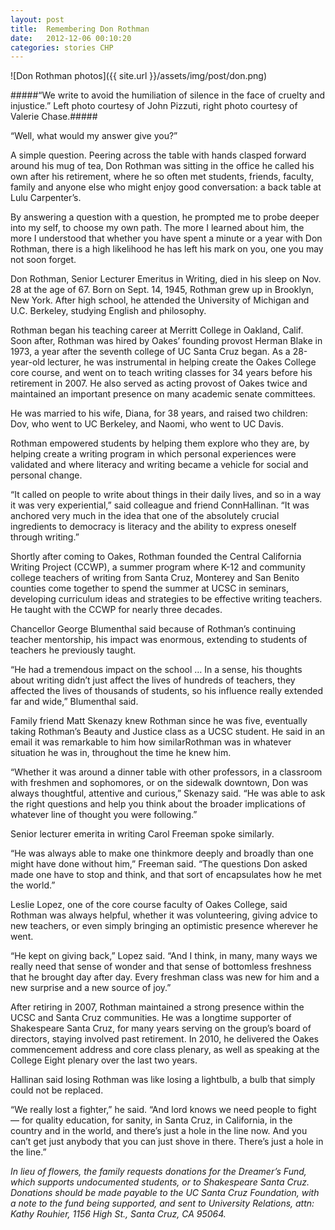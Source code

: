 ```yaml
---
layout: post
title:  Remembering Don Rothman
date:   2012-12-06 00:10:20
categories: stories CHP
---
```


![Don Rothman photos]({{ site.url }}/assets/img/post/don.png)

#####“We write to avoid the humiliation of silence in the face of cruelty and injustice.” Left photo courtesy of John Pizzuti, right photo courtesy of Valerie Chase.#####

“Well, what would my answer give you?”

A simple question. Peering across the table with hands clasped forward around his mug of tea, Don Rothman was sitting in the office he called his own after his retirement, where he so often met students, friends, faculty, family and anyone else who might enjoy good conversation: a back table at Lulu Carpenter’s.

By answering a question with a question, he prompted me to probe deeper into my self, to choose my own path. The more I learned about him, the more I understood that whether you have spent a minute or a year with Don Rothman, there is a high likelihood he has left his mark on you, one you may not soon forget.

Don Rothman, Senior Lecturer Emeritus in Writing, died in his sleep on Nov. 28 at the age of 67. Born on Sept. 14, 1945, Rothman grew up in Brooklyn, New York. After high school, he attended the University of Michigan and U.C. Berkeley, studying English and philosophy.

Rothman began his teaching career at Merritt College in Oakland, Calif. Soon after, Rothman was hired by Oakes’ founding provost Herman Blake in 1973, a year after the seventh college of UC Santa Cruz began. As a 28-year-old lecturer, he was instrumental in helping create the Oakes College core course, and went on to teach writing classes for 34 years before his retirement in 2007. He also served as acting provost of Oakes twice and maintained an important presence on many academic senate committees.

He was married to his wife, Diana, for 38 years, and raised two children: Dov, who went to UC Berkeley, and Naomi, who went to UC Davis.

Rothman empowered students by helping them explore who they are, by helping create a writing program in which personal experiences were validated and where literacy and writing became a vehicle for social and personal change.

“It called on people to write about things in their daily lives, and so in a way it was very experiential,” said colleague and friend ConnHallinan. “It was anchored very much in the idea that one of the absolutely crucial ingredients to democracy is literacy and the ability to express oneself through writing.”

Shortly after coming to Oakes, Rothman founded the Central California Writing Project (CCWP), a summer program where K-12 and community college teachers of writing from Santa Cruz, Monterey and San Benito counties come together to spend the summer at UCSC in seminars, developing curriculum ideas and strategies to be effective writing teachers. He taught with the CCWP for nearly three decades.

Chancellor George Blumenthal said because of Rothman’s continuing teacher mentorship, his impact was enormous, extending to students of teachers he previously taught.

“He had a tremendous impact on the school … In a sense, his thoughts about writing didn’t just affect the lives of hundreds of teachers, they affected the lives of thousands of students, so his influence really extended far and wide,” Blumenthal said.

Family friend Matt Skenazy knew Rothman since he was five, eventually taking Rothman’s Beauty and Justice class as a UCSC student. He said in an email it was remarkable to him how similarRothman was in whatever situation he was in, throughout the time he knew him.

“Whether it was around a dinner table with other professors, in a classroom with freshmen and sophomores, or on the sidewalk downtown, Don was always thoughtful, attentive and curious,” Skenazy said. “He was able to ask the right questions and help you think about the broader implications of whatever line of thought you were following.”

Senior lecturer emerita in writing Carol Freeman spoke similarly.

“He was always able to make one thinkmore deeply and broadly than one might have done without him,” Freeman said. “The questions Don asked made one have to stop and think, and that sort of encapsulates how he met the world.”

Leslie Lopez, one of the core course faculty of Oakes College, said Rothman was always helpful, whether it was volunteering, giving advice to new teachers, or even simply bringing an optimistic presence wherever he went.

“He kept on giving back,” Lopez said. “And I think, in many, many ways we really need that sense of wonder and that sense of bottomless freshness that he brought day after day. Every freshman class was new for him and a new surprise and a new source of joy.”

After retiring in 2007, Rothman maintained a strong presence within the UCSC and Santa Cruz communities. He was a longtime supporter of Shakespeare Santa Cruz, for many years serving on the group’s board of directors, staying involved past retirement. In 2010, he delivered the Oakes commencement address and core class plenary, as well as speaking at the College Eight plenary over the last two years.

Hallinan said losing Rothman was like losing a lightbulb, a bulb that simply could not be replaced.

“We really lost a fighter,” he said. “And lord knows we need people to fight — for quality education, for sanity, in Santa Cruz, in California, in the country and in the world, and there’s just a hole in the line now. And you can’t get just anybody that you can just shove in there. There’s just a hole in the line.”

_In lieu of flowers, the family requests donations for the Dreamer’s Fund, which supports undocumented students, or to Shakespeare Santa Cruz. Donations should be made payable to the UC Santa Cruz Foundation, with a note to the fund being supported, and sent to University Relations, attn: Kathy Rouhier, 1156 High St., Santa Cruz, CA 95064._